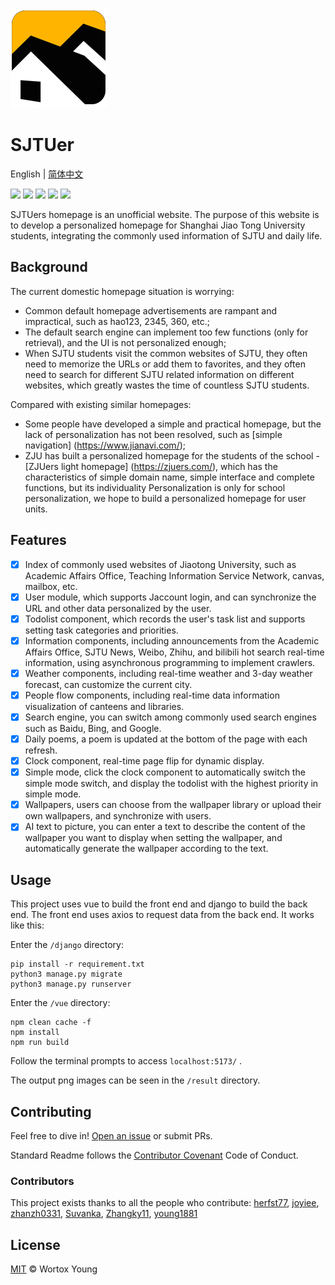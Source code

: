 ![](vue\dist\assets\wz2.png)



# SJTUer
English | [简体中文](README.md)

![](https://img.shields.io/badge/License-MIT-brightgreen.svg) ![](https://img.shields.io/badge/build-passing-brightgreen.svg) ![](https://img.shields.io/badge/Release-Ver2.0-blueviolet.svg) ![](https://img.shields.io/badge/python->=3.8-blue.svg) ![](https://img.shields.io/badge/Node.js->=16.0.0-blue.svg) 

SJTUers homepage is an unofficial website. The purpose of this website is to develop a personalized homepage for Shanghai Jiao Tong University students, integrating the commonly used information of SJTU and daily life.

## Background
The current domestic homepage situation is worrying:
- Common default homepage advertisements are rampant and impractical, such as hao123, 2345, 360, etc.;
- The default search engine can implement too few functions (only for retrieval), and the UI is not personalized enough;
- When SJTU students visit the common websites of SJTU, they often need to memorize the URLs or add them to favorites, and they often need to search for different SJTU related information on different websites, which greatly wastes the time of countless SJTU students.

Compared with existing similar homepages:
- Some people have developed a simple and practical homepage, but the lack of personalization has not been resolved, such as [simple navigation] (https://www.jianavi.com/);
- ZJU has built a personalized homepage for the students of the school - [ZJUers light homepage] (https://zjuers.com/), which has the characteristics of simple domain name, simple interface and complete functions, but its individuality Personalization is only for school personalization, we hope to build a personalized homepage for user units.

## Features

- [x] Index of commonly used websites of Jiaotong University, such as Academic Affairs Office, Teaching Information Service Network, canvas, mailbox, etc.
- [x] User module, which supports Jaccount login, and can synchronize the URL and other data personalized by the user.
- [x] Todolist component, which records the user's task list and supports setting task categories and priorities.
- [x] Information components, including announcements from the Academic Affairs Office, SJTU News, Weibo, Zhihu, and bilibili hot search real-time information, using asynchronous programming to implement crawlers.
- [x] Weather components, including real-time weather and 3-day weather forecast, can customize the current city.
- [x] People flow components, including real-time data information visualization of canteens and libraries.
- [x] Search engine, you can switch among commonly used search engines such as Baidu, Bing, and Google.
- [x] Daily poems, a poem is updated at the bottom of the page with each refresh.
- [x] Clock component, real-time page flip for dynamic display.
- [x] Simple mode, click the clock component to automatically switch the simple mode switch, and display the todolist with the highest priority in simple mode.
- [x] Wallpapers, users can choose from the wallpaper library or upload their own wallpapers, and synchronize with users.
- [x] AI text to picture, you can enter a text to describe the content of the wallpaper you want to display when setting the wallpaper, and automatically generate the wallpaper according to the text.

## Usage

This project uses vue to build the front end and django to build the back end. The front end uses axios to request data from the back end. It works like this:

Enter the `/django` directory:
```
pip install -r requirement.txt
python3 manage.py migrate
python3 manage.py runserver
```

Enter the `/vue` directory:
```
npm clean cache -f
npm install
npm run build
```

Follow the terminal prompts to access `localhost:5173/` .

The output png images can be seen in the `/result` directory.

## Contributing

Feel free to dive in! [Open an issue](https://github.com/young1881/SJTUer/issues/new) or submit PRs.

Standard Readme follows the [Contributor Covenant](http://contributor-covenant.org/version/1/3/0/) Code of Conduct.

### Contributors
This project exists thanks to all the people who contribute: 
[herfst77](https://github.com/herfst77), [joyiee](https://github.com/joyiee), [zhanzh0331](https://github.com/zhanzh0331), [Suvanka](https://github.com/Suvanka), [Zhangky11](https://github.com/Zhangky11), [young1881](https://github.com/young1881)

## License
[MIT](LICENSE) &copy; Wortox Young